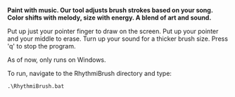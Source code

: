 **Paint with music. Our tool adjusts brush strokes based on your song. Color shifts with melody, size with energy. A blend of art and sound.**

Put up just your pointer finger to draw on the screen. Put up your pointer and your middle to erase. Turn up your sound for a thicker brush size. 
Press 'q' to stop the program.

As of now, only runs on Windows. 

To run, navigate to the RhythmiBrush directory and type:

`.\RhythmiBrush.bat`
